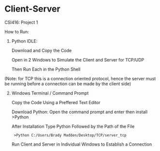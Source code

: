# Client-Server
CSI416: Project 1

How to Run:
1. Python IDLE: 

    Download and Copy the Code
    
    Open in 2 Windows to Simulate the Client and Server for TCP/UDP
    
    Then Run Each in the Python Shell
    
(Note: for TCP this is a connection oriented protocol, hence the server 
 must be running before a connection can be made by the client side)

2. Windows Terminal / Command Prompt

    Copy the Code Using a Preffered Text Editor
    
    Download Python: Open the command prompt and enter then install   >Python
    
    After Installation Type Python Followed by the Path of the File
    
        >Python C:/Users/Brady Madden/Desktop/TCP/server_tcp
        
    Run Client and Server in Individual Windows to Establish a Connection
    
